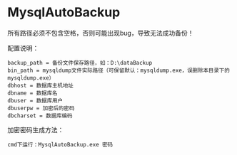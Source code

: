 # MysqlAutoBackup


所有路径必须不包含空格，否则可能出现bug，导致无法成功备份！

配置说明：

	backup_path = 备份文件保存路径，如：D:\dataBackup
	bin_path = mysqldump文件实际路径（可保留默认：mysqldump.exe，误删除本目录下的mysqldump.exe）
	dbhost = 数据库主机地址
	dbname = 数据库名
	dbuser = 数据库用户
	dbuserpw = 加密后的密码
	dbcharset = 数据库编码


加密密码生成方法：

	cmd下运行：MysqlAutoBackup.exe 密码
